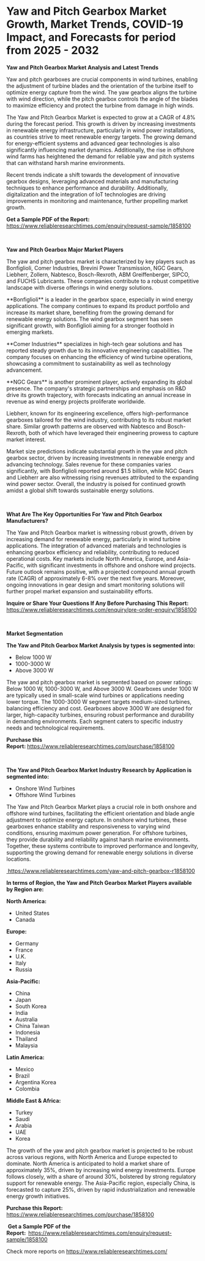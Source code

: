 <p><h1>Yaw and Pitch Gearbox Market Growth, Market Trends, COVID-19 Impact, and Forecasts for period from 2025 - 2032</h1></p><p><strong>Yaw and Pitch Gearbox Market Analysis and Latest Trends</strong></p>
<p><p>Yaw and pitch gearboxes are crucial components in wind turbines, enabling the adjustment of turbine blades and the orientation of the turbine itself to optimize energy capture from the wind. The yaw gearbox aligns the turbine with wind direction, while the pitch gearbox controls the angle of the blades to maximize efficiency and protect the turbine from damage in high winds.</p><p>The Yaw and Pitch Gearbox Market is expected to grow at a CAGR of 4.8% during the forecast period. This growth is driven by increasing investments in renewable energy infrastructure, particularly in wind power installations, as countries strive to meet renewable energy targets. The growing demand for energy-efficient systems and advanced gear technologies is also significantly influencing market dynamics. Additionally, the rise in offshore wind farms has heightened the demand for reliable yaw and pitch systems that can withstand harsh marine environments.</p><p>Recent trends indicate a shift towards the development of innovative gearbox designs, leveraging advanced materials and manufacturing techniques to enhance performance and durability. Additionally, digitalization and the integration of IoT technologies are driving improvements in monitoring and maintenance, further propelling market growth.</p></p>
<p><strong>Get a Sample PDF of the Report:&nbsp;</strong> <a href="https://www.reliableresearchtimes.com/enquiry/request-sample/1858100?utm_campaign=3227&utm_medium=2&utm_source=Github&utm_content=ia&utm_term=12042025&utm_id=yaw-and-pitch-gearbox">https://www.reliableresearchtimes.com/enquiry/request-sample/1858100</a></p>
<p>&nbsp;</p>
<p><strong>Yaw and Pitch Gearbox Major Market Players</strong></p>
<p><p>The yaw and pitch gearbox market is characterized by key players such as Bonfiglioli, Comer Industries, Brevini Power Transmission, NGC Gears, Liebherr, Zollern, Nabtesco, Bosch-Rexroth, ABM Greiffenberger, SIPCO, and FUCHS Lubricants. These companies contribute to a robust competitive landscape with diverse offerings in wind energy solutions.</p><p>**Bonfiglioli** is a leader in the gearbox space, especially in wind energy applications. The company continues to expand its product portfolio and increase its market share, benefiting from the growing demand for renewable energy solutions. The wind gearbox segment has seen significant growth, with Bonfiglioli aiming for a stronger foothold in emerging markets.</p><p>**Comer Industries** specializes in high-tech gear solutions and has reported steady growth due to its innovative engineering capabilities. The company focuses on enhancing the efficiency of wind turbine operations, showcasing a commitment to sustainability as well as technology advancement.</p><p>**NGC Gears** is another prominent player, actively expanding its global presence. The company's strategic partnerships and emphasis on R&D drive its growth trajectory, with forecasts indicating an annual increase in revenue as wind energy projects proliferate worldwide.</p><p>Liebherr, known for its engineering excellence, offers high-performance gearboxes tailored for the wind industry, contributing to its robust market share. Similar growth patterns are observed with Nabtesco and Bosch-Rexroth, both of which have leveraged their engineering prowess to capture market interest.</p><p>Market size predictions indicate substantial growth in the yaw and pitch gearbox sector, driven by increasing investments in renewable energy and advancing technology. Sales revenue for these companies varies significantly, with Bonfiglioli reported around $1.5 billion, while NGC Gears and Liebherr are also witnessing rising revenues attributed to the expanding wind power sector. Overall, the industry is poised for continued growth amidst a global shift towards sustainable energy solutions.</p></p>
<p>&nbsp;</p>
<p><strong>What Are The Key Opportunities For Yaw and Pitch Gearbox Manufacturers?</strong></p>
<p><p>The Yaw and Pitch Gearbox market is witnessing robust growth, driven by increasing demand for renewable energy, particularly in wind turbine applications. The integration of advanced materials and technologies is enhancing gearbox efficiency and reliability, contributing to reduced operational costs. Key markets include North America, Europe, and Asia-Pacific, with significant investments in offshore and onshore wind projects. Future outlook remains positive, with a projected compound annual growth rate (CAGR) of approximately 6-8% over the next five years. Moreover, ongoing innovations in gear design and smart monitoring solutions will further propel market expansion and sustainability efforts.</p></p>
<p><strong>Inquire or Share Your Questions If Any Before Purchasing This Report:</strong> <a href="https://www.reliableresearchtimes.com/enquiry/pre-order-enquiry/1858100?utm_campaign=3227&utm_medium=2&utm_source=Github&utm_content=ia&utm_term=12042025&utm_id=yaw-and-pitch-gearbox">https://www.reliableresearchtimes.com/enquiry/pre-order-enquiry/1858100</a></p>
<p>&nbsp;</p>
<p><strong>Market Segmentation</strong></p>
<p><strong>The Yaw and Pitch Gearbox Market Analysis by types is segmented into:</strong></p>
<p><ul><li>Below 1000 W</li><li>1000-3000 W</li><li>Above 3000 W</li></ul></p>
<p><p>The yaw and pitch gearbox market is segmented based on power ratings: Below 1000 W, 1000-3000 W, and Above 3000 W. Gearboxes under 1000 W are typically used in small-scale wind turbines or applications needing lower torque. The 1000-3000 W segment targets medium-sized turbines, balancing efficiency and cost. Gearboxes above 3000 W are designed for larger, high-capacity turbines, ensuring robust performance and durability in demanding environments. Each segment caters to specific industry needs and technological requirements.</p></p>
<p><strong>Purchase this Report:&nbsp;</strong><a href="https://www.reliableresearchtimes.com/purchase/1858100?utm_campaign=3227&utm_medium=2&utm_source=Github&utm_content=ia&utm_term=12042025&utm_id=yaw-and-pitch-gearbox">https://www.reliableresearchtimes.com/purchase/1858100</a></p>
<p>&nbsp;</p>
<p><strong>The Yaw and Pitch Gearbox Market Industry Research by Application is segmented into:</strong></p>
<p><ul><li>Onshore Wind Turbines</li><li>Offshore Wind Turbines</li></ul></p>
<p><p>The Yaw and Pitch Gearbox Market plays a crucial role in both onshore and offshore wind turbines, facilitating the efficient orientation and blade angle adjustment to optimize energy capture. In onshore wind turbines, these gearboxes enhance stability and responsiveness to varying wind conditions, ensuring maximum power generation. For offshore turbines, they provide durability and reliability against harsh marine environments. Together, these systems contribute to improved performance and longevity, supporting the growing demand for renewable energy solutions in diverse locations.</p></p>
<p><a href="https://www.reliableresearchtimes.com/yaw-and-pitch-gearbox-r1858100?utm_campaign=3227&utm_medium=2&utm_source=Github&utm_content=ia&utm_term=12042025&utm_id=yaw-and-pitch-gearbox">&nbsp;https://www.reliableresearchtimes.com/yaw-and-pitch-gearbox-r1858100</a></p>
<p><strong>In terms of Region, the Yaw and Pitch Gearbox Market Players available by Region are:</strong></p>
<p>
    <p> <strong> North America: </strong>
        <ul>
            <li>United States</li>
            <li>Canada</li>
        </ul>
        </p> 
    <p> <strong> Europe: </strong>
        <ul>
            <li>Germany</li>
            <li>France</li>
            <li>U.K.</li>
            <li>Italy</li>
            <li>Russia</li>
        </ul>
        </p> 
    <p> <strong> Asia-Pacific: </strong>
        <ul>
            <li>China</li>
            <li>Japan</li>
            <li>South Korea</li>
            <li>India</li>
            <li>Australia</li>
            <li>China Taiwan</li>
            <li>Indonesia</li>
            <li>Thailand</li>
            <li>Malaysia</li>
        </ul>
        </p> 
    <p> <strong> Latin America: </strong>
        <ul>
            <li>Mexico</li>
            <li>Brazil</li>
            <li>Argentina Korea</li>
            <li>Colombia</li>
        </ul>
        </p> 
    <p> <strong> Middle East & Africa: </strong>
        <ul>
            <li>Turkey</li>
            <li>Saudi</li>
            <li>Arabia</li>
            <li>UAE</li>
            <li>Korea</li>
        </ul>
    </p>
    </p>
<p><p>The growth of the yaw and pitch gearbox market is projected to be robust across various regions, with North America and Europe expected to dominate. North America is anticipated to hold a market share of approximately 35%, driven by increasing wind energy investments. Europe follows closely, with a share of around 30%, bolstered by strong regulatory support for renewable energy. The Asia-Pacific region, especially China, is forecasted to capture 25%, driven by rapid industrialization and renewable energy growth initiatives.</p></p>
<p><strong>Purchase this Report: </strong><a href="https://www.reliableresearchtimes.com/purchase/1858100?utm_campaign=3227&utm_medium=2&utm_source=Github&utm_content=ia&utm_term=12042025&utm_id=yaw-and-pitch-gearbox">https://www.reliableresearchtimes.com/purchase/1858100</a></p>
<p>&nbsp;<strong>Get a Sample PDF of the Report:&nbsp;&nbsp;</strong><a href="https://www.reliableresearchtimes.com/enquiry/request-sample/1858100?utm_campaign=3227&utm_medium=2&utm_source=Github&utm_content=ia&utm_term=12042025&utm_id=yaw-and-pitch-gearbox">https://www.reliableresearchtimes.com/enquiry/request-sample/1858100</a></p>
<p><strong></strong></p>
<p>Check more reports on <a href="https://www.reliableresearchtimes.com/?utm_campaign=3227&utm_medium=2&utm_source=Github&utm_content=ia&utm_term=12042025&utm_id=yaw-and-pitch-gearbox">https://www.reliableresearchtimes.com/</a></p>